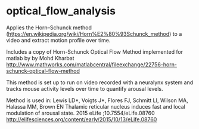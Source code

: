 # optical_flow_analysis
Applies the Horn–Schunck method (https://en.wikipedia.org/wiki/Horn%E2%80%93Schunck_method) to a video and extract motion profile over time.

Includes a copy of Horn-Schunck Optical Flow Method implemented for matlab by by Mohd Kharbat
http://www.mathworks.com/matlabcentral/fileexchange/22756-horn-schunck-optical-flow-method

This method is set up to run on video recorded with a neuralynx system and tracks mouse activity levels over time to quantify arousal levels. 

Method is used in:
Lewis LD*, Voigts J*, Flores FJ, Schmitt LI, Wilson MA, Halassa MM, Brown EN
Thalamic reticular nucleus induces fast and local modulation of arousal state. 2015 eLife ;10.7554/eLife.08760
http://elifesciences.org/content/early/2015/10/13/eLife.08760
